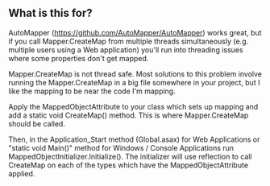What is this for?
--------------------------------
AutoMapper (https://github.com/AutoMapper/AutoMapper) works great, but if you call Mapper.CreateMap from multiple threads simultaneously (e.g. multiple users using a Web application) you'll run into threading issues where some properties don't get mapped.

Mapper.CreateMap is not thread safe.  Most solutions to this problem involve running the Mapper.CreateMap in a big file somewhere in your project, but I like the mapping to be near the code I'm mapping.

Apply the MappedObjectAttribute to your class which sets up mapping and add a static void CreateMap() method.  This is where Mapper.CreateMap should be called.

Then, in the Application_Start method (Global.asax) for Web Applications or "static void Main()" method for Windows / Console Applications run MappedObjectInitializer.Initialize().  The initializer will use reflection to call CreateMap on each of the types which have the MappedObjectAttribute applied.